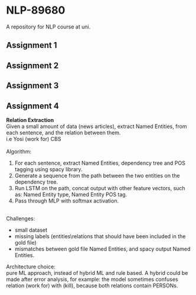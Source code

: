 # NLP-89680
A repository for NLP course at uni.

Assignment 1
------------


Assignment 2
------------

Assignment 3
------------

Assignment 4
------------
**Relation Extraction**<br>
Given a small amount of data (news articles), extract Named Entities, from each sentence, and the relation between them.<br/>
i.e Yosi (work for) CBS<br/><br/>
Algorithm:
1. For each sentence, extract Named Entities, dependency tree and POS tagging using spacy library.
2. Generate a sequence from the path between the two entities on the dependency tree.
3. Run LSTM on the path, concat output with other feature vectors, such as: Named Entity type, Named Entity POS tag.
4. Pass through MLP with softmax activation.

<br/>
Challenges:

- small dataset
- missing labels (entities\relations that should have been included in the gold file)
- mismatches between gold file Named Entities, and spacy output Named Entities.

Architecture choice:<br/>
pure ML approach, instead of hybrid ML and rule based. A hybrid could be made after error analysis, for example: the model sometimes confuses relation (work for) with (kill), because both relations contain PERSONs.
